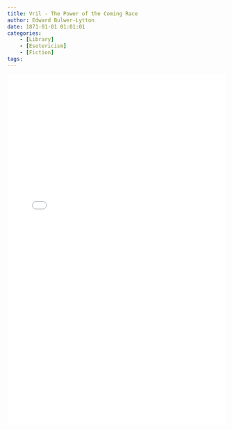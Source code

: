 ```yaml
---
title: Vril - The Power of the Coming Race
author: Edward Bulwer-Lytton
date: 1871-01-01 01:01:01
categories:
	- [Library]
	- [Esotericism]
	- [Fiction]
tags:
---
```


<div>
	<iframe src="/PDFjs/web/viewer.html?file=../../1870/12/31/Vril-the-Power-of-the-Coming-Race/Vril or the Coming Race.pdf" width="100%" height="800px" frameborder="0"></iframe>
</div>